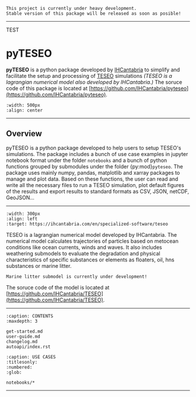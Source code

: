 
```{error}
This project is currently under heavy development. 
Stable version of this package will be released as soon as posible!

```
---

TEST

# pyTESEO

**pyTESEO** is a python package developed by [IHCantabria](https://ihcantabria.com/en/) to simplify and facilitate the setup and processing of [TESEO](https://ihcantabria.com/en/specialized-software/teseo/) simulations *(TESEO is a lagrangian numerical model also developed by IHCantabria.)* The soruce code of this package is located at [https://github.com/IHCantabria/pyteseo](https://github.com/IHCantabria/pyteseo).

```{image} _static/pyTESEO_logo.png
:width: 500px
:align: center
```

---

## Overview
pyTESEO is a python package developed to help users to setup TESEO's simulations. The package includes a bunch of use case examples in jupyter notebook format under the folder `notebooks` and a bunch of python functions grouped by submodules under the folder {py:mod}`pyteseo`. The package uses mainly numpy, pandas, matplotlib and xarray packages to manage and plot data. Based on these functions, the user can read and write all the necessary files to run a TESEO simulation, plot default figures of the results and export results to standard formats as CSV, JSON, netCDF, GeoJSON...

---
```{image} _static/TESEO_logo.png
:width: 300px
:align: left
:target: https://ihcantabria.com/en/specialized-software/teseo
```
TESEO is a lagrangian numerical model developed by IHCantabria. The numerical model calculates trajectories of particles based on metocean conditions like ocean currents, winds and waves. It also includes weathering submodels to evaluate the degradation and physical characteristics of specific substances or elements as floaters, oil, hns substances or marine litter. 
```{important}
Marine litter submodel is currently under development!

```
The soruce code of the model is located at [https://github.com/IHCantabria/TESEO](https://github.com/IHCantabria/TESEO).

---

```{toctree}
:caption: CONTENTS
:maxdepth: 3

get-started.md
user-guide.md
changelog.md
autoapi/index.rst
```

```{toctree}
:caption: USE CASES
:titlesonly:
:numbered:
:glob: 

notebooks/*
```
---

<!-- [*TEST COVERAGE REPORT*](http://localhost:8001/) -->
